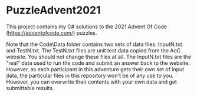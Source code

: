 # PuzzleAdvent2021

This project contains my C# solutions to the 2021 Advent Of Code (https://adventofcode.com/) puzzles.

Note that the Code\Data folder contains two sets of data files: InputN.txt and TestN.txt. The TestN.txt files are unit test data copied from the AoC website. You should not change these files at all. The InputN.txt files are the "real" data used to run the code and submit an answer back to the website. However, as each participant in this adventure gets their own set of input data, the particular files in this repository won't be of any use to you. However, you can overwrite their contents with your own data and get submittable results.

